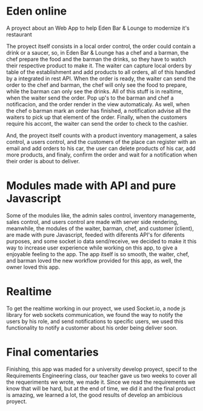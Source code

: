 # Eden online
A proyect about an Web App to help Eden Bar &amp; Lounge to modernize it's restaurant


The proyect itself consists in a local order control, the order could contain a drink or a saucer, so, in Eden Bar & Lounge
has a chef and a barman, the chef prepare the food and the barman the drinks, so they have to watch their respective product
to make it. The waiter can capture local orders by table of the establishment and add products to all orders, all of this handled by a
integrated in rest API. When the order is ready, the waiter can send the order to the chef and barman, the chef will only see the food
to prepare, while the barman can only see the drinks. All of this stuff is in realtime, when the waiter send the order. Pop up's to the barman and 
chef a notificacion, and the order render in the view automaticaly. As well, when the chef o barman mark an order has finished, a notification
advise all the waiters to pick up that element of the order. Finally, when the customers require his accont, the waiter can send the order
to check to the cashier.

And, the proyect itself counts with a product inventory management, a sales control, a users control, and the customers of the place can register
with an email and add orders to his car, the user can delete products of his car, add more products, and finaly, confirm the order and wait for a notification when their order is about to deliver.
# Modules made with API and pure Javascript
Some of the modules like, the admin sales control, inventory managemente, sales control, and users control are made with server side rendering, meanwhile, the modules
of the waiter, barman, chef, and customer (client), are made with pure Javascript, feeded with diferents API's for diferents purposes, and some socket io data send/receive, we decided to make it this way to increase user experience while working on this app, to give a enjoyable feeling to the app. The app itself is so smooth, the waiter, chef, and barman loved the new workflow provided for this app, as well, the owner loved this app.
# Realtime
To get the realtime working in our proyect, we used Socket.io, a node js library for web sockets communication, we found the way to notify the users by his role, and send notifications to specific users, we used this functionality to notify a customer about his order being deliver soon. 

# Final comentaries
Finishing, this app was maded for a university develop proyect, specif to the Requirements Engineering class, our teacher gave us two weeks to cover all the requeriments we wrote, we made it. Since we read the requirements we know that will be hard, but at the end of time, we did it and the final product is amazing, we learned a lot, the good results of develop an ambicious proyect.
